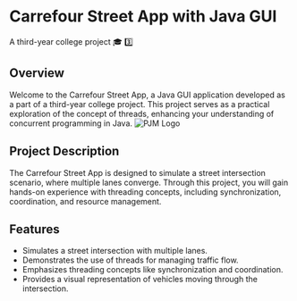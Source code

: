 # Carrefour Street App with Java GUI



A third-year college project 🎓 3️⃣

## Overview

Welcome to the Carrefour Street App, a Java GUI application developed as a part of a third-year college project. This project serves as a practical exploration of the concept of threads, enhancing your understanding of concurrent programming in Java.
![PJM Logo](https://github.com/Napi55/Hourly_Energy_Consumption/assets/88117366/55c2eff5-edbf-49e9-b3d1-d047c305b03b)
## Project Description

The Carrefour Street App is designed to simulate a street intersection scenario, where multiple lanes converge. Through this project, you will gain hands-on experience with threading concepts, including synchronization, coordination, and resource management.

## Features

- Simulates a street intersection with multiple lanes.
- Demonstrates the use of threads for managing traffic flow.
- Emphasizes threading concepts like synchronization and coordination.
- Provides a visual representation of vehicles moving through the intersection.

